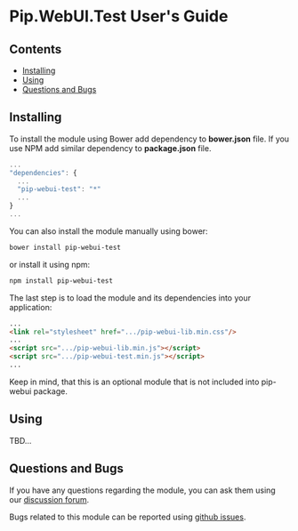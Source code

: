 # Pip.WebUI.Test User's Guide

## <a name="contents"></a> Contents
- [Installing](#install)
- [Using](#usage)
- [Questions and Bugs](#issues)

## <a name="install"></a> Installing

To install the module using Bower add dependency to **bower.json** file. 
If you use NPM add similar dependency to **package.json** file.
```javascript
...
"dependencies": {
  ...
  "pip-webui-test": "*"
  ...
}
...
```

You can also install the module manually using bower:
```bash
bower install pip-webui-test
```

or install it using npm:
```bash
npm install pip-webui-test
```

The last step is to load the module and its dependencies into your application:
```html
...
<link rel="stylesheet" href=".../pip-webui-lib.min.css"/>
...
<script src=".../pip-webui-lib.min.js"></script>
<script src=".../pip-webui-test.min.js"></script>
...
```

Keep in mind, that this is an optional module that is not included into pip-webui package.

## <a name="usage"></a> Using

TBD...

## <a name="issues"></a> Questions and Bugs

If you have any questions regarding the module, you can ask them using our 
[discussion forum](https://groups.google.com/forum/#!forum/pip-webui).

Bugs related to this module can be reported using [github issues](https://github.com/pip-webui/pip-webui-test/issues).
